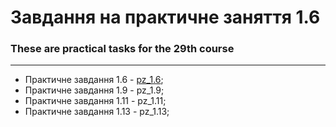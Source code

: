 # Завдання на практичне заняття 1.6

### These are practical tasks for the 29th course

---

- Практичне завдання 1.6 - [pz_1.6](https://github.com/oleksvlas/practicalTasks/tree/master/pz_1.6);
- Практичне завдання 1.9 - pz_1.9;
- Практичне завдання 1.11 - pz_1.11;
- Практичне завдання 1.13 - pz_1.13;
